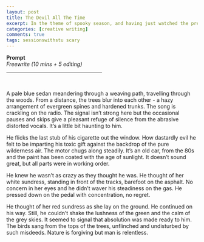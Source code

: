 ```yaml
---
layout: post
title: The Devil All The Time
excerpt: In the theme of spooky season, and having just watched the pretty harrowing Netflix movie of the same title, I was compelled to write about this gorgeous and visually haunting scene from the movie that I grasped onto (the old sedan driving through the woods). There are no spoilers, the inspiration of this image is pretty much it. I deviate from there, only inspired by symbolic misdoings from the titular film. 10 minute freewrite.
categories: [creative writing]
comments: true
tags: sessionswithstu scary
---
```

<b>Prompt</b><br>
<em> Freewrite (10 mins + 5 editing)</em>
<br>
<hr align = "left" width="50%">
<br>

A pale blue sedan meandering through a weaving path, travelling through the woods. From a distance, the trees blur into each other - a hazy arrangement of evergreen spines and hardened trunks. The song is crackling on the radio. The signal isn’t strong here but the occasional pauses and skips give a pleasant refuge of silence from the abrasive distorted vocals. It’s a little bit haunting to him.

He flicks the last stub of his cigarette out the window. How dastardly evil he felt to be imparting his toxic gift against the backdrop of the pure wilderness air. The motor chugs along steadily. It’s an old car, from the 80s and the paint has been coated with the age of sunlight. It doesn’t sound great, but all parts were in working order.

He knew he wasn’t as crazy as they thought he was. He thought of her white sundress, standing in front of the tracks, barefoot on the asphalt. No concern in her eyes and he didn’t waver his steadiness on the gas. He pressed down on the pedal with concentration, no regret.

He thought of her red sundress as she lay on the ground. He continued on his way. Still, he couldn’t shake the lushness of the green and the calm of the grey skies. It seemed to signal that absolution was made ready to him. The birds sang from the tops of the trees, unflinched and undisturbed by such misdeeds. Nature is forgiving but man is relentless.
